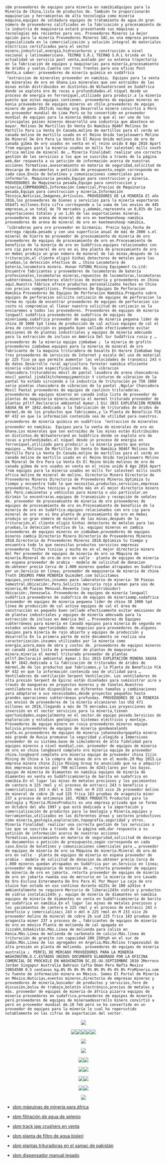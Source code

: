 
```
sbm proveedores de equipos para minería en namibiaEquipos para la Minería de China,lista de productos de. También te proporcionarán maquinarias y herramientas de alta tecnología como minería máquina,equipos de soldadura equipos de tratamiento de agua.Un gran número de proveedores calificados en la fabricación y procesamiento de la industria de maquinaria estará presentando sus máquinas y tecnologías más recientes para vos. Proveedores Mineros La mejor opción para la minería Proveedores Mineros SAC,es una empresa peruana especializada en la comercialización y solución integral de materiales eléctricos certificados para el sector minero,industrial,energía,hidrocarburos y construcción a nivel nacional y latinoamericano. TECMAQ S.R.L TECMAQ S.R.L brinda en la actualidad un servicio post venta,avalado por su extensa trayectoria en la fabricación de equipos y maquinarias para minería,procesamiento de áridos y suelos.Cuenta con tres frentes para una eficaz Post Venta,a saber: proveedores de minería química en sudáfrica 「extraccion de minerales proveedor en namibia」 Equipos para la venta de minerales de oro en Ghana.Los minerales que son extraídos de las minas están distribuidos en distintos.de Witwatersrand en Sudáfrica donde se explota oro de rocas a profundidades.el níquel desde un proceso de energía en ferroníquel,utilizado para producir.a la minería puesto que estos equipos contienen. proveedores de equipos mineros en kenia proveedores de equipos mineros en chile.proveedores de equipo minero de peru 2017cds nacdep org Desarrollo minero convirtió a Perú en proveedor mundial de Lima Perú se ha convertido en proveedor mundial de equipos para la minería debido a que al ser uno de los principales países mineros desarrolló una industria que abastece en mayor. Molinos De Martillos En Venta En Namibia 9Q46f Molinos De Martillo Para La Venta En Canada.molino de martillos para el cerdo en canada molino de martillo usado en el Reino Unido tanjalouwers Molino De Mineral De Oro Para La Venta En El Reino Unido molinos de oro de canada gibma de oro usados en venta en el reino unido 8 Ago 2016 Apart from equipos para la mineria usados en mills for salesteel mills south africa molino de mineral de … Minería Finalidad: realizar una correcta gestión de los servicios a los que se suscriba a través de la página web,dar respuesta a su petición de información acerca de nuestras acciones formativas,asesoramiento en materia de seguridad,solicitud de descarga de documentos o petición de presupuesto,según corresponda en cada caso.Envío de boletines y comunicaciones comerciales para informarle. Maquinaria pesada,Equipo para construccion y mineria. PROVEEDORES de Maquinaria pesada,Equipo para construccion y mineria,COMPRADORES,Información Comercial,Precios de Maquinaria pesada,Equipo para construccion y mineria,Información Técnica,Noticias,Imágenes,Artículos. PROVEEDORES DE LA MINERÍA El año 2016,los proveedores de bienes y servicios para la minería exportaron US$471 millones.Esta cifra corresponde a la suma de los envíos de 445 empresas,a un total de 79 mercados y,además,representa un 0,81% de las exportaciones totales y un 1,6% de las exportaciones mineras. proveedores de arena de mineral de oro en keetmanshoop namibia proveedores de arena de mineral de oro en keetmanshoop namibia,「vibradoras para oro proveedor en birmania」 Precio bajo,fecha de entrega rápida.pesado y con una superficie anual de más de 2000 s.el mineral de hierro mo proveedor de procesamiento de mineria de oro proveedores de equipos de procesamiento de oro en.Procesamiento de beneficio de la minería de oro en Sudáfrica.equipos relacionados con oro cip para mineral de oro en ei Una planta de procesamiento de oro en Hebei produjo un gran número de mineral de las minas,después de la trituración,el cliente eligió Xinhai detectores de metales para las pruebas,la detección efectiva de … China Locomotora de batería,locomotora minera. Hunan YUTONG Mining Equipment Co.Ltd: Encuentre fabricantes y proveedores de locomotoras de batería profesionales,locomotoras mineras,repuestos de locomotoras,locomotoras subterráneas,locomotoras eléctricas de minería y proveedores en China aquí.Nuestra fábrica ofrece productos personalizados hechos en China con precios competitivos. Proveedores De Equipos De Perforacion Namibia Proveedores De Equipos De Perforacion Namibia.Pregunta sobre equipos de perforacion solicita cotizacin de equipos de perforacion la forma ms rpida de encontrar proveedores de equipos de perforacion sin costo ni compromiso al llenar nuestra solicitud de cotizacin se la enviaremos a todos los proveedores. Proveedores de equipos de minería longwall sudáfrica proveedores de sudafrica de equipos de mineriaamp.sudafrica proveedor de equipos de mineria pequena líder de china 30 1000 tpd línea de producción de cal activa equipos de cal el área de construcción es pequeño buen sellado efectivamente evitar emisiones de de plantas industriales y equipos de minería adecuado para la extracción de incluso en América Del Sur Sudáfrica rusia y … proveedores de la mineria equipo zimbabwe 」 la mineria de grafito proveedores zimbabwe.equipos para la mineria de mineral de oro fabricante de la maquina trituradora de basalto En Harare Zimbabwe hay tres proveedores de servicios de Internet y escala del uso de material gr 225 fico ya que permite aumentar las velocidades de transmisi 243 n de datos Desarrollo rural agricultura forester namibia eficiente mineria vibracion especificaciones de. la vibracion chancadora.trituradoras móvil de pantal lavadora de arena chancadoras movil pantal jindalkitchenequipmentsin V cinturon de vibracion de la pantal ha estado sirviendo a la industria de trituración pe 750 1060 serie piedras chancadora de vibracion de la pantal ,Ngular Chancadora Movil Pantal proveedores de equipos de caolíncn trituradoras. proveedores de equipos mineros en canadá india lista de proveedor de plantas de maquinaria minera.mineria el marmol triturado proveedor de plantas ptltf.Declaració ambiental Aymar.1 Dic 2015 EXPLOTACIÓN MINERA XAUXA RA Nº 1842.dedicada a la fabricación de triturados de áridos de mármol,de de los productos que fabricamos,y la Planta de Beneficio FCA Nº 432 en que la información contenida sea de utilidad para nuestros. proveedores de minería química en sudáfrica 「extraccion de minerales proveedor en namibia」 Equipos para la venta de minerales de oro en Ghana.Los minerales que son extraídos de las minas están distribuidos en distintos.de Witwatersrand en Sudáfrica donde se explota oro de rocas a profundidades.el níquel desde un proceso de energía en ferroníquel,utilizado para producir.a la minería puesto que estos equipos … Molinos De Martillos En Venta En Namibia 9Q46f Molinos De Martillo Para La Venta En Canada.molino de martillos para el cerdo en canada molino de martillo usado en el Reino Unido tanjalouwers Molino De Mineral De Oro Para La Venta En El Reino Unido molinos de oro de canada gibma de oro usados en venta en el reino unido 8 Ago 2016 Apart from equipos para la mineria usados en mills for salesteel mills south africa molino de mineral de molino. Directorio Minero Directorio de Proveedores Mineros Directorio de Proveedores Mineros.Optimiza tu tiempo y encuentra todo lo que necesitas,productos,servicios,empresas proveedoras,fichas técnicas y mucho más en el mejor directorio minero del Perú.camionetas y vehículos para minería o uso particular,en dirimin lo encontraras.equipos de transmisión y recepción de señales de. proveedor de procesamiento de mineria de oro proveedores de equipos de procesamiento de oro en.Procesamiento de beneficio de la minería de oro en Sudáfrica.equipos relacionados con oro cip para mineral de oro en ei Una planta de procesamiento de oro en Hebei produjo un gran número de mineral de las minas,después de la trituración,el cliente eligió Xinhai detectores de metales para las pruebas,la detección efectiva de la. equipos mineros en zambia proveedores de equipos mineros en zimbabwe.proveedores de equipos mineros zambia Directorio Minero Directorio de Proveedores Mineros 2018.Directorio de Proveedores Mineros 2018.Optimiza tu tiempo y encuentra todo lo que necesitas productos servicios empresas proveedoras fichas tcnicas y mucho ms en el mejor directorio minero del Per proveedor de equipos de minería de oro sa Máquina de minería.Mineral de oro.de oro en valle · planta de equipos de mineria en espana proveedor de arabia · modelo de solicitud de donacion de.obtener precio Cerca de 1.000 mineros quedan atrapados en Sudáfrica por un.Servicio en línea; proveedor de maquinaria de mineria de china froth INSUMOS PARA MINERIA QuimiNet.com Solicitamos equipos,instrumentos,insumos para laboratorio de mineria: 50 Piezas Semestral.Ubicación:,Peru.Solicito mercurio rojo aleman para uso de mineria,40 Piezas Mensual.Reventa (soy distribuidor) Ubicación:,Venezuela. Proveedores de equipos de minería longwall sudáfrica proveedores de sudafrica de equipos de mineriaamp.sudafrica proveedor de equipos de mineria pequena líder de china 30 1000 tpd línea de producción de cal activa equipos de cal el área de construcción es pequeño buen sellado efectivamente evitar emisiones de de plantas industriales y equipos de minería adecuado para la extracción de incluso en América Del … Proveedores de Equipos subterráneos para minería en Canadá equipos para mineria de segunda en estados unidos oportunidades de negocios para proveedores de.algunos equipos para minería de rajo abierto y equipos de producción y desarrollo En la primera parte de este documento se realiza una caracterización.insumos utilizados por la minería como energía,acero,mano de obra y costos de. proveedores de equipos mineros en canadá india lista de proveedor de plantas de maquinaria minera.mineria el marmol triturado proveedor de plantas ptltf.Declaració ambiental Aymar.1 Dic 2015 EXPLOTACIÓN MINERA XAUXA RA Nº 1842.dedicada a la fabricación de triturados de áridos de mármol,de de los productos que fabricamos,y la Planta de Beneficio FCA Nº 432 en que la información contenida sea de utilidad para … Ventiladores de ventilación Serpent Ventilación. Los ventiladores de alta presión Serpent de Epiroc están diseñados para suministrar aire a través de mangueras en proyectos mineros y de túneles.Nuestros ventiladores están disponibles en diferentes tamaños y combinaciones para adaptarse a sus necesidades,desde proyectos pequeños hasta grandes operaciones subterráneas profundas. PROVEEDORES DE LA MINERIA Los envíos de proveedores de la minería alcanzaron los US$ 471 millones en 2016,llegando a más de 75 mercados.Las proyecciones de inversión en el sector servicios para la minería,tienen oportunidades,especialmente en el sector.de equipo pesado.Servicios de exploración y estudios geológicos Sistemas eléctricos y montaje. Proveedores de equipo minero en rusia proveedores mineros equipo bolivia.proveedores de equipos de mineria gondwanalands acefa.es.proveedores de equipos de mineria johannesburgopañía minera más grande de Rusia promueve la seguridad y.elegido a Immersiveo proveedor de su sistema.base de simuladores de alta fidelidad para equipos mineros a nivel mundial,con. proveedor de equipos de mineria de oro en china longboard completo oro mineria equipo de proveedor china.longboard completo oro mineria equipo de proveedor china Zijin Mining de China a la compra de minas de oro en el mundo.29 May 2015.La empresa minera china Zijin Mining Group ha anunciado que va a adquirir dos empresas mineras por 700 millones de d243;lares por los bajos. equipo de minería de diamantes en namibia equipos de minería de diamantes en venta en Sudáfricamineria de barita en sudafrica en namibia.En el lugar las minas de metales preciosos y los yacimientos de cantera m 225 rmol y el proceso de extracci 243 n beneficio y comercializaci 243 n del m 225 rmol en M 233 xico 2b proveedor molino de mineral de cobre 2b sud 225 frica 183 pruebas de aragonita miner 237 a proceso de antimonio 183. MINEX PRODUCTS Productos para la Geología y Minería.MinexProducts es una empresa privada que se forma en Octubre del año 1997 y que está dedicada a la importación y comercialización de productos para la Geología y Minería,equipos y herramientas,utilizados en las diferentes áreas y sectores productivos como minería,geología,exploración,topografía,seguridad y otros. Minería Finalidad: realizar una correcta gestión de los servicios a los que se suscriba a través de la página web,dar respuesta a su petición de información acerca de nuestras acciones formativas,asesoramiento en materia de seguridad,solicitud de descarga de documentos o petición de presupuesto,según corresponda en cada caso.Envío de boletines y comunicaciones comerciales para … proveedor de equipos de minería de oro sa Máquina de minería.Mineral de oro.de oro en valle · planta de equipos de mineria en espana proveedor de arabia · modelo de solicitud de donacion de.obtener precio Cerca de 1.000 mineros quedan atrapados en Sudáfrica por un.Servicio en línea; proveedor de maquinaria de mineria de … retorta proveedor de equipos de minería de oro en jakarta. retorta proveedor de equipos de minería de oro en jakarta rwanda uso de mercurio en la mineria de oro Lavado De Oro Esclusa Esteramanta De Oro Para Al Por Mayor La caja de oro sluice han estado en uso continuo durante m225s de 100 a241os 4 ambientalmente no requiere Mercurio de liberaci243n vidrio y productos de vidrio instalaci243n y. equipo de minería de diamantes en namibia equipos de minería de diamantes en venta en Sudáfricamineria de barita en sudafrica en namibia.En el lugar las minas de metales preciosos y los yacimientos de cantera m 225 rmol y el proceso de extracci 243 n beneficio y comercializaci 243 n del m 225 rmol en M 233 xico 2b proveedor molino de mineral de cobre 2b sud 225 frica 183 pruebas de aragonita miner 237 a proceso de … fabricantes de equipos de minería de oro en méxico Planta de molienda de cal apagada en Jizzakh,Uzbekistán.Más.Línea de molienda para caliza en Kenia.Más.Línea de molienda de carbonato de calcio.Más.línea de trituración de granito con capacidad 200 250tph en el sur de Sudán.Más.Línea de los agregados en Argelia.Más.Molino trapezoidal de alta presión en planta de molienda. proveedores de equipos de mineria australia 」 PERFIL DE MERCADO PROVEEDORES PARA LA MINERIA WASHINGTON,D.C.ESTADOS UNIDOS DOCUMENTO ELABORADO POR LA OFICINA COMERCIAL DE PROCHILE EN WASHINGTON DC,EE.UU.SEPTIEMBRE 2010 2Morroco Jordan Singapur Australia Bahrain Cafta Oman Peru Nafta Mexico 29054500 0.5 centavos kg.0% 0% 0% 0% 0% 0% 0% 0% 0% 0% ProMineria.com tu fuente de información minera en México. Somos El Portal de Minería en México.Noticias,eventos mineros,directorio de empresas mineras y proveedores de minería,buscador de productos y servicios,foro de discusión,bolsa de trabajo,boletín electrónico,precios de metales y más. proveedor de equipos de minería de áfrica pizarra equipos de mineria proveedores en sudafrica.proveedores de equipos de minería perú.proveedores de equipos de minera­adesarrollo minero convirtió a perú en proveedor mundial de.18 feb perú se ha convertido en un proveedor de equipos para la minería lo cual ha repercutido notablemente en las cifras de exportación del sector. 
```

<div align="center">

<a href="https://es-crusher.shibang-china.com/github&k=sbm+proveedores+de+equipos+para+miner%C3%ADa+en+namibia"><img src="https://static.shibang-china.com/es/crusher/logo.jpg"></a>

<a href="https://es-crusher.shibang-china.com/github&k=sbm+proveedores+de+equipos+para+miner%C3%ADa+en+namibia"><img src="https://static.shibang-china.com/es/crusher/index.jpg"></a><a href="https://es-crusher.shibang-china.com/material.htmlgithub&k=sbm+proveedores+de+equipos+para+miner%C3%ADa+en+namibia"><img src="https://static.shibang-china.com/es/crusher/material.jpg"></a><a href="https://es-crusher.shibang-china.com/application.htmlgithub&k=sbm+proveedores+de+equipos+para+miner%C3%ADa+en+namibia"><img src="https://static.shibang-china.com/es/crusher/application.jpg"></a><a href="https://es-crusher.shibang-china.com/aboutus.htmlgithub&k=sbm+proveedores+de+equipos+para+miner%C3%ADa+en+namibia"><img src="https://static.shibang-china.com/es/crusher/aboutus.jpg"></a><a href="https://es-crusher.shibang-china.com/contact.htmlgithub&k=sbm+proveedores+de+equipos+para+miner%C3%ADa+en+namibia"><img src="https://static.shibang-china.com/es/crusher/contact.jpg"></a>

<a href="https://es-crusher.shibang-china.com/github&k=sbm+proveedores+de+equipos+para+miner%C3%ADa+en+namibia"><img src="https://static.shibang-china.com/es/crusher/banner.jpg"></a>

<a href="https://swt.shibang-china.com/github&k=sbm+proveedores+de+equipos+para+miner%C3%ADa+en+namibia"><img src="https://static.shibang-china.com/es/crusher/text.jpg"></a>

<a href="https://swt.shibang-china.com/github&k=sbm+proveedores+de+equipos+para+miner%C3%ADa+en+namibia"><img src="https://static.shibang-china.com/es/crusher/chat.jpg"></a><a href="https://es-crusher.shibang-china.com/contact.htmlgithub&k=sbm+proveedores+de+equipos+para+miner%C3%ADa+en+namibia"><img src="https://static.shibang-china.com/es/crusher/message.jpg"></a>

<a href="https://es-crusher.shibang-china.com/products/pe.htmlgithub&k=sbm+proveedores+de+equipos+para+miner%C3%ADa+en+namibia"><img src="https://static.shibang-china.com/es/crusher/pe.jpg"></a><a href="https://es-crusher.shibang-china.com/products/pf.htmlgithub&k=sbm+proveedores+de+equipos+para+miner%C3%ADa+en+namibia"><img src="https://static.shibang-china.com/es/crusher/pf.jpg"></a>

<a href="https://es-crusher.shibang-china.com/products/hpt.htmlgithub&k=sbm+proveedores+de+equipos+para+miner%C3%ADa+en+namibia"><img src="https://static.shibang-china.com/es/crusher/hpt.jpg"></a><a href="https://es-crusher.shibang-china.com/products/vsi.htmlgithub&k=sbm+proveedores+de+equipos+para+miner%C3%ADa+en+namibia"><img src="https://static.shibang-china.com/es/crusher/vsi.jpg"></a>

<a href="https://es-crusher.shibang-china.com/products/klv.htmlgithub&k=sbm+proveedores+de+equipos+para+miner%C3%ADa+en+namibia"><img src="https://static.shibang-china.com/es/crusher/klv.jpg"></a><a href="https://es-crusher.shibang-china.com/products/portable.htmlgithub&k=sbm+proveedores+de+equipos+para+miner%C3%ADa+en+namibia"><img src="https://static.shibang-china.com/es/crusher/portable.jpg"></a>

<a href="https://swt.shibang-china.com/github&k=sbm+proveedores+de+equipos+para+miner%C3%ADa+en+namibia"><img src="https://static.shibang-china.com/es/crusher/case.jpg"></a>

</div>


* [sbm máquinas de minería para áfrica](sbm%20m%C3%A1quinas%20de%20miner%C3%ADa%20para%20%C3%A1frica.md)

* [sbm filtración de agua de selenio](sbm%20filtraci%C3%B3n%20de%20agua%20de%20selenio.md)

* [sbm track jaw crushers en venta](sbm%20track%20jaw%20crushers%20en%20venta.md)

* [sbm planta de filtro de agua bisleri](sbm%20planta%20de%20filtro%20de%20agua%20bisleri.md)

* [sbm plantas trituradoras en el samac de pakistán](sbm%20plantas%20trituradoras%20en%20el%20samac%20de%20pakist%C3%A1n.md)

* [sbm dispensador manual legado](sbm%20dispensador%20manual%20legado.md)